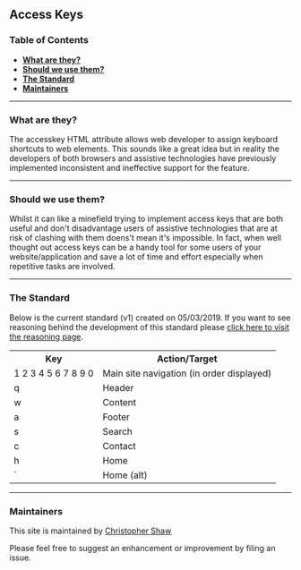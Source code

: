 ## Access Keys

### Table of Contents
- **[What are they?](#what-are-they)**<br>
- **[Should we use them?](#should-we-use-them)**<br>
- **[The Standard](#the-standard)**<br>
- **[Maintainers](#maintainers)**<br>

---

### What are they?

The accesskey HTML attribute allows web developer to assign keyboard shortcuts to web elements. This sounds like a great idea but in reality the developers of both browsers and assistive technologies have previously implemented inconsistent and ineffective support for the feature.

---

### Should we use them?

Whilst it can like a minefield trying to implement access keys that are both useful and don't disadvantage users of assistive technologies that are at risk of clashing with them doens't mean it's impossible. In fact, when well thought out access keys can be a handy tool for some users of your website/application and save a lot of time and effort especially when repetitive tasks are involved.

---

### The Standard

Below is the current standard (v1) created on 05/03/2019. If you want to see reasoning behind the development of this standard please [click here to visit the reasoning page](reasoning.md).

<table>
    <tr>
        <th>Key</th>
        <th>Action/Target</th>
    <tr>
    <tr>
        <td>1 2 3 4 5 6 7 8 9 0</td>
        <td>Main site navigation (in order displayed)</td>
    </tr>
    <tr>
        <td>q</td>
        <td>Header</td>
    </tr>
    <tr>
        <td>w</td>
        <td>Content</td>
    </tr>
    <tr>
        <td>a</td>
        <td>Footer</td>
    </tr>
    <tr>
        <td>s</td>
        <td>Search</td>
    </tr>
    <tr>
        <td>c</td>
        <td>Contact</td>
    </tr>
    <tr>
        <td>h</td>
        <td>Home</td>
    </tr>
    <tr>
        <td>`</td>
        <td>Home (alt)</td>
    </tr>
</table>

---

### Maintainers

This site is maintained by [Christopher Shaw](https://github.com/v9Chris)
  
Please feel free to suggest an enhancement or improvement by filing an issue.
